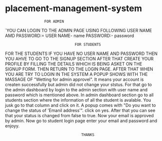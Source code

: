 # placement-management-system
                      FOR ADMIN

`YOU CAN LOGIN TO THE ADMIN PAGE USING FOLLOWING USER NAME AMD PASSWORD:=
USER NAME- name
PASSWORD:- password
                                        
                                    FOR STUDENTS 
                            
FOR THE STUDENTS IF YOU HAVE NO USER NAME AND PASSWORD THEN YOU AHVE TO GO TO THE SIGNUP SECTION AFTER THAT CREATE YOUR PROFILE BY FILLING THE DETAILS WHICH IS BEING ASKET ON THE SIGNUP FORM. THEN RETURN TO THE LOGIN PAGE.
AFTER THAT WHEN YOU ARE TRY TO LOGIN IN THE SYSTEM A POPUP SHOWS WITH THE MASSAGE OF "Wetting for admin approvel".
It means your account is createn successfully but admin did not change your ststus.
For that go to the admin dashboard by login to the admin section with user name and password which is mentioned above. In admin dashboard section go to all students section where the information of all the student is avalable.
You jusk go to that column and click on it. A popup comes with "Do you want to change the status of 'Emanil address'". click on yes.
After that you can see that your status is changed from false to true.
Now your email is approved by admin.
Now go to student login page enter your email and password and enjoyy.


                                       THANKS
